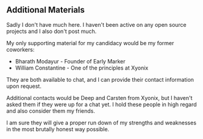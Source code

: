 ## Additional Materials

Sadly I don't have much here. I haven't been active on any open source projects and I also don't post much.

My only supporting material for my candidacy would be my former coworkers:
- Bharath Modayur - Founder of Early Marker
- William Constantine - One of the principles at Xyonix

They are both available to chat, and I can provide their contact information upon request.

Additional contacts would be Deep and Carsten from Xyonix, but I haven't asked them if they were up for a chat yet.
I hold these people in high regard and also consider them my friends.

I am sure they will give a proper run down of my strengths and weaknesses in the most brutally honest way possible.